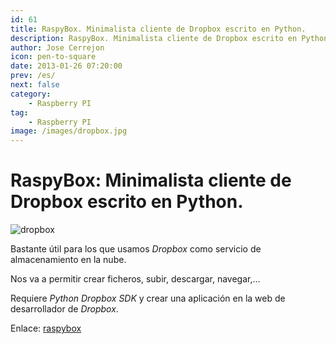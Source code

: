 ```yaml
---
id: 61
title: RaspyBox. Minimalista cliente de Dropbox escrito en Python.
description: RaspyBox. Minimalista cliente de Dropbox escrito en Python.
author: Jose Cerrejon
icon: pen-to-square
date: 2013-01-26 07:20:00
prev: /es/
next: false
category:
    - Raspberry PI
tag:
    - Raspberry PI
image: /images/dropbox.jpg
---
```


# RaspyBox: Minimalista cliente de Dropbox escrito en Python.

![dropbox](/images/dropbox.jpg)

Bastante útil para los que usamos _Dropbox_ como servicio de almacenamiento en la nube.

Nos va a permitir crear ficheros, subir, descargar, navegar,...

Requiere _Python Dropbox SDK_ y crear una aplicación en la web de desarrollador de _Dropbox_.

Enlace: [raspybox](https://sourceforge.net/projects/raspybox/)
